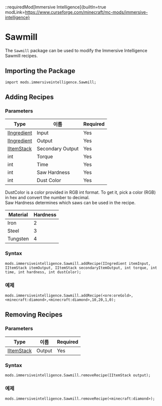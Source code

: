::requiredMod[Immersive Intelligence]{builtIn=true modLink=https://www.curseforge.com/minecraft/mc-mods/immersive-intelligence}

# Sawmill

The `Sawmill` package can be used to modify the Immersive Intelligence Sawmill recipes.

## Importing the Package

```zenscript
import mods.immersiveintelligence.Sawmill;
```

## Adding Recipes

### Parameters

| Type                                                | 이름               | Required |
| --------------------------------------------------- | ---------------- | -------- |
| [IIngredient](/Vanilla/Variable_Types/IIngredient/) | Input            | Yes      |
| [IIngredient](/Vanilla/Variable_Types/IIngredient/) | Output           | Yes      |
| [IItemStack](/Vanilla/Items/IItemStack/)            | Secondary Output | Yes      |
| int                                                 | Torque           | Yes      |
| int                                                 | Time             | Yes      |
| int                                                 | Saw Hardness     | Yes      |
| int                                                 | Dust Color       | Yes      |

DustColor is a color provided in RGB int format. To get it, pick a color (RGB) in hex and convert the number to decimal.  
Saw Hardness determines which saws can be used in the recipe.

| Material | Hardness |
| -------- | -------- |
| Iron     | 2        |
| Steel    | 3        |
| Tungsten | 4        |

### Syntax

```zenscript
mods.immersiveintelligence.Sawmill.addRecipe(IIngredient itemInput, IItemStack itemOutput, IItemStack secondaryItemOutput, int torque, int time, int hardness, int dustColor);
```

### 예제

```zenscript
mods.immersiveintelligence.Sawmill.addRecipe(<ore:oreGold>,<minecraft:diamond>,<minecraft:diamond>,10,20,1,0);
```

## Removing Recipes

### Parameters

| Type                                     | 이름     | Required |
| ---------------------------------------- | ------ | -------- |
| [IItemStack](/Vanilla/Items/IItemStack/) | Output | Yes      |

### Syntax

```zenscript
mods.immersiveintelligence.Sawmill.removeRecipe(IItemStack output);
```

### 예제

```zenscript
mods.immersiveintelligence.Sawmill.removeRecipe(<minecraft:diamond>);
```